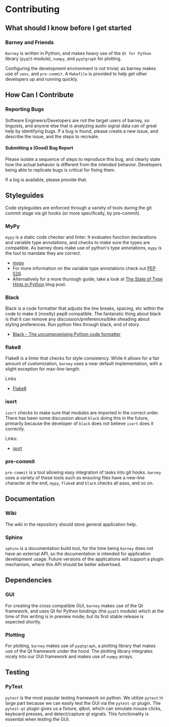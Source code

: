 # Contributing

## What should I know before I get started

### Barney and Friends

`Barney` is written in Python, and makes heavy use of the `Qt for Python` library (`pyqt5` module), `numpy`, and `pyqtgraph` for plotting.

Configuring the development environment is not trivial; as barney makes use of `venv`, and `pre-commit`.  A `Makefile` is provided to help get other developers up and running quickly.

## How Can I Contribute

### Reporting Bugs

Software Engineers/Developers are not the target users of barney, so linguists, and anyone else that is analyzing audio signal data can of great help by identifying bugs.  If a bug is found, please create a new issue, and describe the issue, and the steps to recreate.

#### Submitting a (Good) Bug Report

Please isolate a sequence of steps to reproduce this bug, and clearly state how the actual behavior is different from the intended behavior.  Developers being able to replicate bugs is critical for fixing them.

If a log is available, please provide that.

## Styleguides

Code styleguides are enforced through a variety of tools during the git commit stage via git hooks (or more specifically, by pre-commit).

### MyPy

`mypy` is a static code checker and linter.  It evaluates function declarations and variable type annotations, and checks to make sure the types are compatible.  As barney does make use of python's type annotations, `mypy` is the tool to mandate they are correct.

* [mypy](http://mypy-lang.org/)
* For more information on the variable type annotations check out [PEP 526](https://www.python.org/dev/peps/pep-0526/).
* Alternatively for a more thurough guide, take a look at [The State of Type Hints in Python](https://www.bernat.tech/the-state-of-type-hints-in-python/) blog post.

### Black

Black is a code formatter that adjusts the line breaks, spacing, etc within the code to make it (mostly) pep8 compatible.  The fantanstic thing about black is that it can remove any discussion/preferences/bike sheading about styling preferences.  Run python files through black, end of story.

* [Black - The uncompromising Python code formatter](https://github.com/ambv/black)

### flake8

Flake8 is a linter that checks for style consistency.  While it allows for a fair amount of customization, `barney` uses a near default implementation, with a slight exception for max-line-length.

Links

* [Flake8](http://flake8.pycqa.org/en/latest/)

### isort

`isort` checks to make sure that modules are imported in the correct order.  There has been some discussion about `black` doing this in the future, primarily because the developer of `black` does not believe `isort` does it correctly.

Links:

* [isort](https://github.com/timothycrosley/isort)

### pre-commit

`pre-commit` is a tool allowing easy integration of tasks into git hooks.  `barney` uses a variety of these tools such as ensuring files have a new-line character at the end, `mypy`, `flake8` and `black` checks all pass, and so on.

## Documentation

### Wiki

The wiki in the repository should store general application help.

### Sphinx

`sphinx` is a documentation build tool, for the time being `barney` does not have an external API, so the documentation is intended for application development usage.  Future versions of the applications will support a plugin mechanism, where this API should be better advertised.

## Dependencies

### GUI

For creating the cross compatible GUI, `barney` makes use of the Qt framework, and uses Qt for Python bindings (the `pyqt5` module) which at the time of this writing is in preview mode; but its first stable release is expected shortly.

### Plotting

For plotting, `barney` makes use of `pyqtgraph`, a plotting library that makes use of the Qt framework under the hood.  The plotting library integrates nicely into our GUI framework and makes use of `numpy` arrays.

## Testing

### PyTest

`pytest` is the most popular testing framework on python.  We utilize `pytest` in large part because we can easily test the GUI via the `pytest-qt` plugin.  The `pytest-qt` plugin gives us a fixture, qtbot, which can simulate mouse clicks, keyboard presses, and detect/capture qt signals.  This functionality is essential when testing the GUI.
